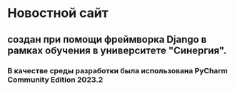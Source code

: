 # Новостной сайт 
## создан при  помощи фреймворка Django в рамках обучения в университете "Синергия".
### В качестве среды разработки была использована PyCharm Community Edition 2023.2
